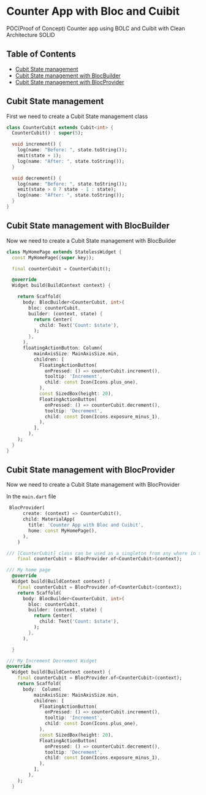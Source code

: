 # Counter App with Bloc and Cuibit

POC(Proof of Concept) Counter app using BOLC and Cuibit with Clean Architecture SOLID

## Table of Contents

- [Cubit State management](#cubit-state-management)
- [Cubit State management with BlocBuilder](#cubit-state-management-with-blocbuilder)
- [Cubit State management with BlocProvider](#cubit-state-management-with-blocprovider)

## Cubit State management

First we need to create a Cubit State management class

```dart
class CounterCubit extends Cubit<int> {
  CounterCubit() : super(5);

  void increment() {
    log(name: "Before: ", state.toString());
    emit(state + 1);
    log(name: "After: ", state.toString());
  }

  void decrement() {
    log(name: "Before: ", state.toString());
    emit(state > 0 ? state - 1 : state);
    log(name: "After: ", state.toString());
  }
}
```

## Cubit State management with BlocBuilder

Now we need to create a Cubit State management with BlocBuilder

```dart
class MyHomePage extends StatelessWidget {
  const MyHomePage({super.key});

  final counterCubit = CounterCubit();

  @override
  Widget build(BuildContext context) {

    return Scaffold(
      body: BlocBuilder<CounterCubit, int>(
        bloc: counterCubit,
        builder: (context, state) {
          return Center(
            child: Text('Count: $state'),
          );
        },
      ),
      floatingActionButton: Column(
          mainAxisSize: MainAxisSize.min,
          children: [
            FloatingActionButton(
              onPressed: () => counterCubit.increment(),
              tooltip: 'Increment',
              child: const Icon(Icons.plus_one),
            ),
            const SizedBox(height: 20),
            FloatingActionButton(
              onPressed: () => counterCubit.decrement(),
              tooltip: 'Decrement',
              child: const Icon(Icons.exposure_minus_1),
            ),
          ],
        ),
    );
  }
}
```

## Cubit State management with BlocProvider

Now we need to create a Cubit State management with BlocProvider

In the `main.dart` file

```dart
 BlocProvider(
      create: (context) => CounterCubit(),
      child: MaterialApp(
        title: 'Counter App with Bloc and Cuibit',
        home: const MyHomePage(),
      ),
    )
```

```dart
/// [CounterCubit] class can be used as a singleton from any where in the app
    final counterCubit = BlocProvider.of<CounterCubit>(context);
```

```dart
/// My home page
  @override
  Widget build(BuildContext context) {
    final counterCubit = BlocProvider.of<CounterCubit>(context);
    return Scaffold(
      body: BlocBuilder<CounterCubit, int>(
        bloc: counterCubit,
        builder: (context, state) {
          return Center(
            child: Text('Count: $state'),
          );
        },
      ),

  }
```

```dart
/// My Increment Decrement Widget
@override
  Widget build(BuildContext context) {
    final counterCubit = BlocProvider.of<CounterCubit>(context);
    return Scaffold(
      body:  Column(
          mainAxisSize: MainAxisSize.min,
          children: [
            FloatingActionButton(
              onPressed: () => counterCubit.increment(),
              tooltip: 'Increment',
              child: const Icon(Icons.plus_one),
            ),
            const SizedBox(height: 20),
            FloatingActionButton(
              onPressed: () => counterCubit.decrement(),
              tooltip: 'Decrement',
              child: const Icon(Icons.exposure_minus_1),
            ),
          ],
        ),
    );
  }
```
